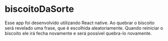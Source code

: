 # biscoitoDaSorte

Esse app foi desenvolvido utilizando React native. 
Ao quebrar o biscoito será revelado uma frase, que é escolhida aleatoriamente.
Quando reiniciar o biscoito ele irá fecha novamente e será possível quebra-lo novamente.
